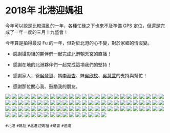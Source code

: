 # 2018年 北港迎媽祖

今年可以說是比較混亂的一年，各種忙碌之下也來不及準備 GPS 定位，但還是完成了一年一度的三月十九盛會！

今年算是拍得最沒 Fu 的一年，但對於北港的心不變，對於家鄉的情沒變。

* 感謝攝影組的夥伴們一起完成[北港朝天宮](https://www.facebook.com/beigangmatsu/)的直播！

* 感謝在地的北港夥伴們一起完成這項我們的堅持！

* 感謝家人，爸[吳登賀](https://www.facebook.com/profile.php?id=100011300142546)、媽[李淑杏](https://www.facebook.com/profile.php?id=100007879123550)、妹[吳欣枚](https://www.facebook.com/profile.php?id=100000657787516)、[吳慧萱](https://www.facebook.com/profile.php?id=100000834456708)的支持與幫忙！

* 感謝那位關心我、鼓勵我的朋友。

![](img/001.jpg)
![](img/002.jpg)
![](img/003.jpg)
![](img/004.jpg)
![](img/005.jpg)
![](img/006.jpg)
![](img/007.jpg)
![](img/008.jpg)
![](img/009.jpg)
![](img/010.jpg)
![](img/011.jpg)
![](img/012.jpg)
![](img/013.jpg)
![](img/014.jpg)
![](img/015.jpg)
![](img/016.jpg)
![](img/017.jpg)
![](img/018.jpg)
![](img/019.jpg)
![](img/020.jpg)
![](img/021.jpg)
![](img/022.jpg)
![](img/023.jpg)
![](img/024.jpg)
![](img/025.jpg)
![](img/026.jpg)
![](img/027.jpg)
![](img/028.jpg)
![](img/029.jpg)
![](img/030.jpg)
![](img/031.jpg)
![](img/032.jpg)
![](img/033.jpg)
![](img/034.jpg)
![](img/035.jpg)
![](img/036.jpg)
![](img/037.jpg)
![](img/038.jpg)
![](img/039.jpg)
![](img/040.jpg)
![](img/041.jpg)
![](img/042.jpg)
![](img/043.jpg)
![](img/044.jpg)
![](img/045.jpg)
![](img/046.jpg)
![](img/047.jpg)
![](img/048.jpg)
![](img/049.jpg)
![](img/050.jpg)
![](img/051.jpg)
![](img/052.jpg)
![](img/053.jpg)
![](img/054.jpg)
![](img/055.jpg)
![](img/056.jpg)
![](img/057.jpg)
![](img/058.jpg)
![](img/059.jpg)
![](img/060.jpg)
![](img/061.jpg)
![](img/062.jpg)
![](img/063.jpg)
![](img/064.jpg)
![](img/065.jpg)
![](img/066.jpg)
![](img/067.jpg)
![](img/068.jpg)
![](img/069.jpg)
![](img/070.jpg)
![](img/071.jpg)
![](img/072.jpg)
![](img/073.jpg)
![](img/074.jpg)
![](img/075.jpg)
![](img/076.jpg)
![](img/077.jpg)
![](img/078.jpg)
![](img/079.jpg)
![](img/080.jpg)
![](img/081.jpg)
![](img/082.jpg)
![](img/083.jpg)
![](img/084.jpg)
![](img/085.jpg)
![](img/086.jpg)
![](img/087.jpg)
![](img/088.jpg)
![](img/089.jpg)
![](img/090.jpg)
![](img/091.jpg)

`#北港` `#媽祖` `#北港迎媽祖` `#廟會` `#遶境`
